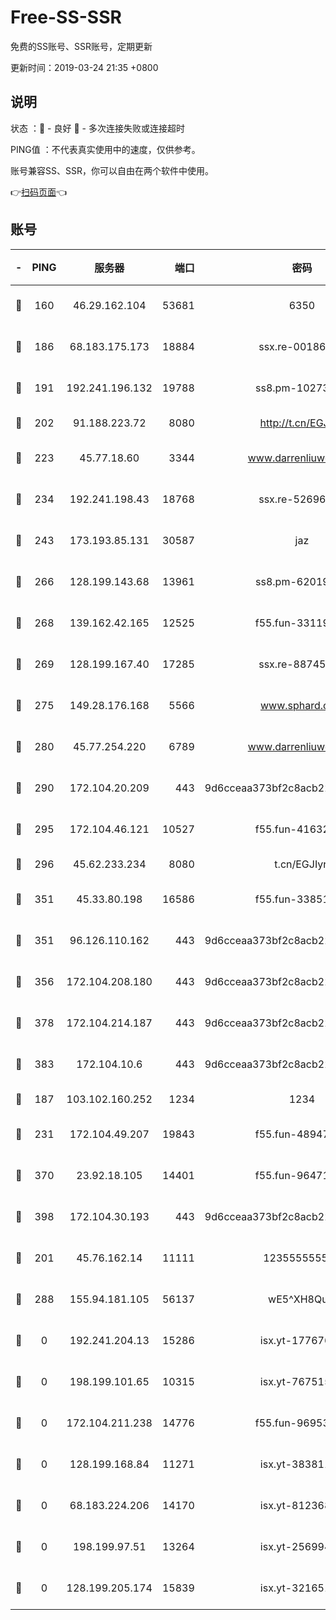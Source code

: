 # Free-SS-SSR

免费的SS账号、SSR账号，定期更新

更新时间：2019-03-24 21:35 +0800

## 说明

状态     ：🙂 - 良好 🙁 - 多次连接失败或连接超时

PING值   ：不代表真实使用中的速度，仅供参考。

账号兼容SS、SSR，你可以自由在两个软件中使用。

👉[扫码页面](https://liesauer.github.io/Free-SS-SSR/)👈

## 账号

|-|PING|服务器|端口|密码|加密方式|区域|
|:----:|:----:|:-----:|-----:|:----:|:----:|:----:|
|🙂|160|46.29.162.104|53681|6350|aes-128-ctr|RU|
|🙂|186|68.183.175.173|18884|ssx.re-00186706|aes-256-cfb|US|
|🙂|191|192.241.196.132|19788|ss8.pm-10273519|aes-256-cfb|US|
|🙂|202|91.188.223.72|8080|http://t.cn/EGJIyrl|rc4-md5|RU|
|🙂|223|45.77.18.60|3344|www.darrenliuwei.com|aes-256-cfb|JP|
|🙂|234|192.241.198.43|18768|ssx.re-52696687|aes-256-cfb|US|
|🙂|243|173.193.85.131|30587|jaz|aes-256-cfb|US|
|🙂|266|128.199.143.68|13961|ss8.pm-62019170|aes-256-cfb|SG|
|🙂|268|139.162.42.165|12525|f55.fun-33119577|aes-256-cfb|SG|
|🙂|269|128.199.167.40|17285|ssx.re-88745830|aes-256-cfb|SG|
|🙂|275|149.28.176.168|5566|www.sphard.com|aes-256-cfb|AU|
|🙂|280|45.77.254.220|6789|www.darrenliuwei.com|aes-256-cfb|SG|
|🙂|290|172.104.20.209|443|9d6cceaa373bf2c8acb22e60b6a58be6|aes-256-cfb|US|
|🙂|295|172.104.46.121|10527|f55.fun-41632865|aes-256-cfb|SG|
|🙂|296|45.62.233.234|8080|t.cn/EGJIyrl|rc4-md5|CA|
|🙂|351|45.33.80.198|16586|f55.fun-33851911|aes-256-cfb|US|
|🙂|351|96.126.110.162|443|9d6cceaa373bf2c8acb22e60b6a58be6|aes-256-cfb|US|
|🙂|356|172.104.208.180|443|9d6cceaa373bf2c8acb22e60b6a58be6|aes-256-cfb|US|
|🙂|378|172.104.214.187|443|9d6cceaa373bf2c8acb22e60b6a58be6|aes-256-cfb|US|
|🙂|383|172.104.10.6|443|9d6cceaa373bf2c8acb22e60b6a58be6|aes-256-cfb|US|
|🙂|187|103.102.160.252|1234|1234|rc4-md5|JP|
|🙂|231|172.104.49.207|19843|f55.fun-48947292|aes-256-cfb|SG|
|🙂|370|23.92.18.105|14401|f55.fun-96471682|aes-256-cfb|US|
|🙂|398|172.104.30.193|443|9d6cceaa373bf2c8acb22e60b6a58be6|aes-256-cfb|US|
|🙁|201|45.76.162.14|11111|123555555555|aes-256-cfb|SG|
|🙁|288|155.94.181.105|56137|wE5^XH8Quw|aes-256-cfb|US|
|🙁|0|192.241.204.13|15286|isx.yt-17767634|aes-256-cfb|US|
|🙁|0|198.199.101.65|10315|isx.yt-76751530|aes-256-cfb|US|
|🙁|0|172.104.211.238|14776|f55.fun-96953880|aes-256-cfb|US|
|🙁|0|128.199.168.84|11271|isx.yt-38381182|aes-256-cfb|SG|
|🙁|0|68.183.224.206|14170|isx.yt-81236844|aes-256-cfb|SG|
|🙁|0|198.199.97.51|13264|isx.yt-25699441|aes-256-cfb|US|
|🙁|0|128.199.205.174|15839|isx.yt-32165191|aes-256-cfb|SG|
